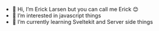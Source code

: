 - 👋 Hi, I’m Erick Larsen but you can call me Erick 😊
- 👀 I’m interested in javascript things
- 🌱 I’m currently learning Sveltekit and Server side things

<!---
ericklarsen/ericklarsen is a ✨ special ✨ repository because its `README.md` (this file) appears on your GitHub profile.
You can click the Preview link to take a look at your changes.
--->
